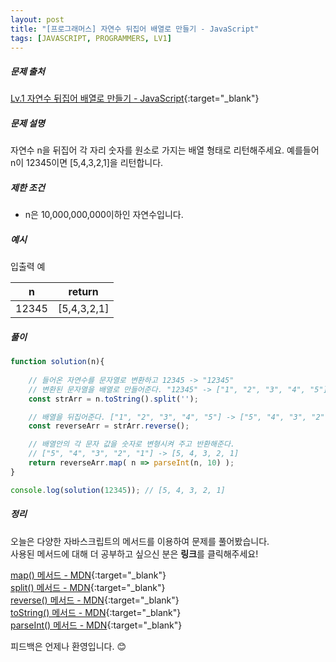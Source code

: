 ```yaml
---
layout: post
title: "[프로그래머스] 자연수 뒤집어 배열로 만들기 - JavaScript"
tags: [JAVASCRIPT, PROGRAMMERS, LV1]
---
```

##### 문제 출처
[Lv.1 자연수 뒤집어 배열로 만들기 - JavaScript](https://programmers.co.kr/learn/courses/30/lessons/12932?language=javascript){:target="_blank"}

##### 문제 설명
자연수 n을 뒤집어 각 자리 숫자를 원소로 가지는 배열 형태로 리턴해주세요. 예를들어 n이 12345이면 [5,4,3,2,1]을 리턴합니다.

##### 제한 조건
* n은 10,000,000,000이하인 자연수입니다.


##### 예시
입출력 예

|n|return|
|---|---|
|12345|	[5,4,3,2,1]|

##### 풀이
```javascript
function solution(n){
    
    // 들어온 자연수를 문자열로 변환하고 12345 -> "12345"
    // 변환된 문자열을 배열로 만들어준다. "12345" -> ["1", "2", "3", "4", "5"]
    const strArr = n.toString().split('');

    // 배열을 뒤집어준다. ["1", "2", "3", "4", "5"] -> ["5", "4", "3", "2", "1"]
    const reverseArr = strArr.reverse();

    // 배열안의 각 문자 값을 숫자로 변형시켜 주고 반환해준다. 
    // ["5", "4", "3", "2", "1"] -> [5, 4, 3, 2, 1]
    return reverseArr.map( n => parseInt(n, 10) );
}

console.log(solution(12345)); // [5, 4, 3, 2, 1]
```

##### 정리
오늘은 다양한 자바스크립트의 메서드를 이용하여 문제를 풀어봤습니다.<br />
사용된 메서드에 대해 더 공부하고 싶으신 분은 **링크**를 클릭해주세요!

[map() 메서드 - MDN](https://developer.mozilla.org/ko/docs/Web/JavaScript/Reference/Global_Objects/Array/map){:target="_blank"}<br />
[split() 메서드 - MDN](https://developer.mozilla.org/ko/docs/Web/JavaScript/Reference/Global_Objects/String/split){:target="_blank"}<br />
[reverse() 메서드 - MDN](https://developer.mozilla.org/ko/docs/Web/JavaScript/Reference/Global_Objects/Array/reverse){:target="_blank"}<br />
[toString() 메서드 - MDN](https://developer.mozilla.org/ko/docs/Web/JavaScript/Reference/Global_Objects/Number/toString){:target="_blank"}<br />
[parseInt() 메서드 - MDN](https://developer.mozilla.org/ko/docs/Web/JavaScript/Reference/Global_Objects/parseInt){:target="_blank"}

피드백은 언제나 환영입니다. 😊